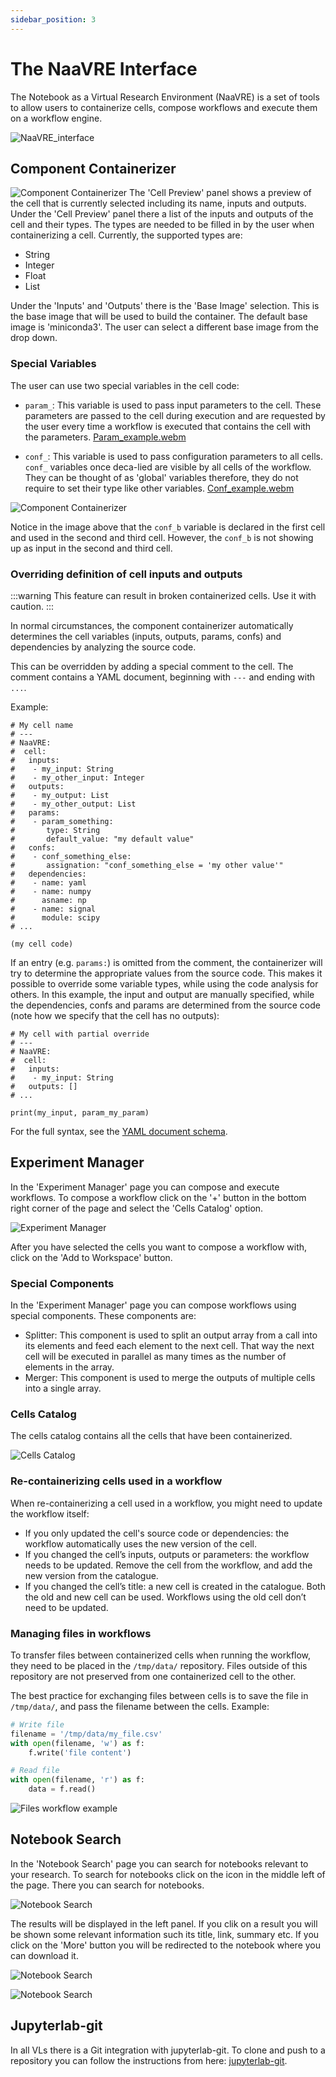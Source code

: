 ```yaml
---
sidebar_position: 3
---
```


# The NaaVRE Interface

The Notebook as a Virtual Research Environment (NaaVRE) is a set of tools to allow users to containerize cells, compose
workflows and execute them on a workflow engine.

![NaaVRE_interface](images/n-a-a-vre_interface_1.png)

## Component Containerizer

![Component Containerizer](images/component_containerizer_1.png)
The 'Cell Preview' panel shows a preview of the cell that is currently selected including its name, inputs and outputs.
Under the 'Cell Preview' panel there a list of the inputs and outputs of the cell and their types. The types are needed
to be filled in by the user when containerizing a cell. Currently, the supported types are:
* String
* Integer
* Float
* List

Under the 'Inputs' and 'Outputs' there is the 'Base Image' selection. This is the base image that will be used to build
the container. The default base image is 'miniconda3'. The user can select a different base image from the drop down.


### Special Variables

The user can use two special variables in the cell code:
* `param_`: This variable is used to pass input parameters to the cell. These parameters are passed to the cell during
  execution and are requested by the user every time a workflow is executed that contains the cell with the parameters.
[Param_example.webm](https://github.com/QCDIS/vre_documetation/assets/9680609/fea3d96b-97d3-43cd-b009-b5bd4537de5a)



* `conf_`: This variable is used to pass configuration parameters to all cells. `conf_` variables once deca-lied are visible
 by all cells of the workflow. They can be thought of as 'global' variables therefore, they do not require to set their type
 like other variables.
[Conf_example.webm](https://github.com/QCDIS/vre_documetation/assets/9680609/f7020f7f-69d9-4916-bb56-83ed64cb98a8)

![Component Containerizer](images/component_containerizer_conf_1.png)

Notice in the image above that the `conf_b` variable is declared in the first cell and used in the second and third cell.
However, the `conf_b` is not showing up as input in the second and third cell.

### Overriding definition of cell inputs and outputs

:::warning
This feature can result in broken containerized cells. Use it with caution.
:::

In normal circumstances, the component containerizer automatically determines the cell variables (inputs, outputs,
params, confs) and dependencies by analyzing the source code.

This can be overridden by adding a special comment to the cell. The comment contains a YAML document, beginning with
`---` and ending with `...`.

Example:

```
# My cell name
# ---
# NaaVRE:
#  cell:
#   inputs:
#    - my_input: String
#    - my_other_input: Integer
#   outputs:
#    - my_output: List
#    - my_other_output: List
#   params:
#    - param_something:
#       type: String
#       default_value: "my default value"
#   confs:
#    - conf_something_else:
#       assignation: "conf_something_else = 'my other value'"
#   dependencies:
#    - name: yaml
#    - name: numpy
#      asname: np
#    - name: signal
#      module: scipy
# ...

(my cell code)
```

If an entry (e.g. `params:`) is omitted from the comment, the containerizer will try to determine the appropriate values from the source code.
This makes it possible to override some variable types, while using the code analysis for others.
In this example, the input and output are manually specified, while the dependencies, confs and params are determined from the source code (note how we specify that the cell has no outputs):

```
# My cell with partial override
# ---
# NaaVRE:
#  cell:
#   inputs:
#    - my_input: String
#   outputs: []
# ...

print(my_input, param_my_param)
```

For the full syntax, see the [YAML document schema](https://github.com/QCDIS/NaaVRE/blob/main/jupyterlab_vre/services/extractor/cell_header.schema.json).

## Experiment Manager

In the 'Experiment Manager' page you can compose and execute workflows. To compose a workflow click on the '+' button in
the bottom right corner of the page and select the 'Cells Catalog' option.

![Experiment Manager](images/experimenter_manager_7.png)

After you have selected the cells you want to compose a workflow with, click on the 'Add to Workspace' button.

### Special Components

In the 'Experiment Manager' page you can compose workflows using special components. These components are:
* Splitter: This component is used to split an output array from a call into its elements and feed each element to the
  next cell. That way the next cell will be executed in parallel as many times as the number of elements in the array.
* Merger: This component is used to merge the outputs of multiple cells into a single array.

### Cells Catalog
The cells catalog contains all the cells that have been containerized.

![Cells Catalog](images/cells_catalog_1.png)

### Re-containerizing cells used in a workflow

When re-containerizing a cell used in a workflow, you might need to update the
workflow itself:


- If you only updated the cell's source code or dependencies: the workflow automatically uses the new version of the
  cell.
- If you changed the cell’s inputs, outputs or parameters: the workflow needs to be updated. Remove the cell from the
  workflow, and add the new version from the catalogue.
- If you changed the cell’s title: a new cell is created in the catalogue. Both the old and new cell can be used.
  Workflows using the old cell don’t need to be updated.

### Managing files in workflows

To transfer files between containerized cells when running the workflow, they need to be placed in the `/tmp/data/` repository. Files outside of this repository are not preserved from one containerized cell to the other.

The best practice for exchanging files between cells is to save the file in `/tmp/data/`, and pass the filename between the cells. Example:

```python
# Write file
filename = '/tmp/data/my_file.csv'
with open(filename, 'w') as f:
    f.write('file content')
```

```python
# Read file
with open(filename, 'r') as f:
    data = f.read()
```

![Files workflow example](images/files_workflow_example.png)

## Notebook Search

In the 'Notebook Search' page you can search for notebooks relevant to your research. To search for notebooks click on
the icon in the middle left of the page. There you can search for notebooks.

![Notebook Search](images/notebook_search_1.png)

The results will be displayed in the left panel. If you clik on a result you will be shown some relevant information
such its title, link, summary etc. If you click on the 'More' button you will be redirected to the notebook where you
can download it.

![Notebook Search](images/notebook_search_2.png)

![Notebook Search](images/notebook_search_3.png)


## Jupyterlab-git

In all VLs there is a Git integration with jupyterlab-git.
To clone and push to a repository you can follow the instructions from here: [jupyterlab-git](https://pypi.org/project/jupyterlab-git/).
